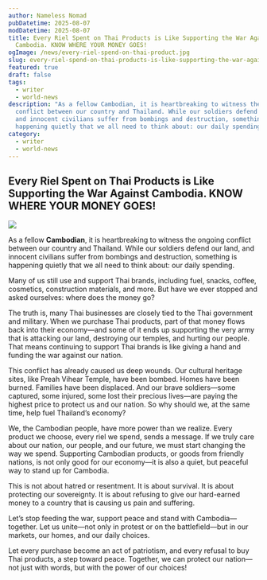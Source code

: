 ```yaml
---
author: Nameless Nomad
pubDatetime: 2025-08-07
modDatetime: 2025-08-07
title: Every Riel Spent on Thai Products is Like Supporting the War Against
  Cambodia. KNOW WHERE YOUR MONEY GOES!
ogImage: /news/every-riel-spend-on-thai-product.jpg
slug: every-riel-spend-on-thai-products-is-like-supporting-the-war-against-cambodia
featured: true
draft: false
tags:
  - writer
  - world-news
description: "As a fellow Cambodian, it is heartbreaking to witness the ongoing
  conflict between our country and Thailand. While our soldiers defend our land,
  and innocent civilians suffer from bombings and destruction, something is
  happening quietly that we all need to think about: our daily spending. "
category:
  - writer
  - world-news
---
```

## **Every Riel Spent on Thai Products is Like Supporting the War Against Cambodia. KNOW WHERE YOUR MONEY GOES!**

![](/news/every-riel-spend-on-thai-product.jpg)

As a fellow **Cambodian**, it is heartbreaking to witness the ongoing conflict between our country and Thailand. While our soldiers defend our land, and innocent civilians suffer from bombings and destruction, something is happening quietly that we all need to think about: our daily spending.

Many of us still use and support Thai brands, including fuel, snacks, coffee, cosmetics, construction materials, and more. But have we ever stopped and asked ourselves: where does the money go?

The truth is, many Thai businesses are closely tied to the Thai government and military. When we purchase Thai products, part of that money flows back into their economy—and some of it ends up supporting the very army that is attacking our land, destroying our temples, and hurting our people. That means continuing to support Thai brands is like giving a hand and funding the war against our nation.

This conflict has already caused us deep wounds. Our cultural heritage sites, like Preah Vihear Temple, have been bombed. Homes have been burned. Families have been displaced. And our brave soldiers—some captured, some injured, some lost their precious lives—are paying the highest price to protect us and our nation. So why should we, at the same time, help fuel Thailand’s economy?

We, the Cambodian people, have more power than we realize. Every product we choose, every riel we spend, sends a message. If we truly care about our nation, our people, and our future, we must start changing the way we spend. Supporting Cambodian products, or goods from friendly nations, is not only good for our economy—it is also a quiet, but peaceful way to stand up for Cambodia.

This is not about hatred or resentment. It is about survival. It is about protecting our sovereignty. It is about refusing to give our hard-earned money to a country that is causing us pain and suffering.

Let’s stop feeding the war, support peace and stand with Cambodia—together. Let us unite—not only in protest or on the battlefield—but in our markets, our homes, and our daily choices.

Let every purchase become an act of patriotism, and every refusal to buy Thai products, a step toward peace. Together, we can protect our nation—not just with words, but with the power of our choices!